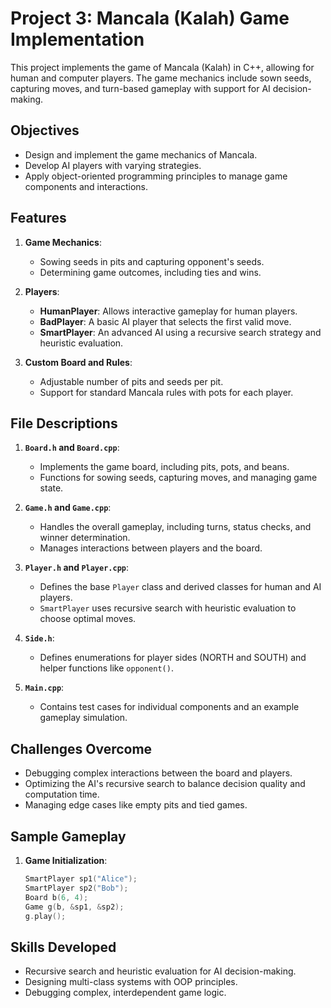 # Project 3: Mancala (Kalah) Game Implementation

This project implements the game of Mancala (Kalah) in C++, allowing for human and computer players. The game mechanics include sown seeds, capturing moves, and turn-based gameplay with support for AI decision-making.

## Objectives
- Design and implement the game mechanics of Mancala.
- Develop AI players with varying strategies.
- Apply object-oriented programming principles to manage game components and interactions.

## Features
1. **Game Mechanics**:
   - Sowing seeds in pits and capturing opponent's seeds.
   - Determining game outcomes, including ties and wins.

2. **Players**:
   - **HumanPlayer**: Allows interactive gameplay for human players.
   - **BadPlayer**: A basic AI player that selects the first valid move.
   - **SmartPlayer**: An advanced AI using a recursive search strategy and heuristic evaluation.

3. **Custom Board and Rules**:
   - Adjustable number of pits and seeds per pit.
   - Support for standard Mancala rules with pots for each player.

## File Descriptions
1. **`Board.h` and `Board.cpp`**:
   - Implements the game board, including pits, pots, and beans.
   - Functions for sowing seeds, capturing moves, and managing game state.

2. **`Game.h` and `Game.cpp`**:
   - Handles the overall gameplay, including turns, status checks, and winner determination.
   - Manages interactions between players and the board.

3. **`Player.h` and `Player.cpp`**:
   - Defines the base `Player` class and derived classes for human and AI players.
   - `SmartPlayer` uses recursive search with heuristic evaluation to choose optimal moves.

4. **`Side.h`**:
   - Defines enumerations for player sides (NORTH and SOUTH) and helper functions like `opponent()`.

5. **`Main.cpp`**:
   - Contains test cases for individual components and an example gameplay simulation.

## Challenges Overcome
- Debugging complex interactions between the board and players.
- Optimizing the AI's recursive search to balance decision quality and computation time.
- Managing edge cases like empty pits and tied games.

## Sample Gameplay
1. **Game Initialization**:
   ```cpp
   SmartPlayer sp1("Alice");
   SmartPlayer sp2("Bob");
   Board b(6, 4);
   Game g(b, &sp1, &sp2);
   g.play();
   
## Skills Developed
  - Recursive search and heuristic evaluation for AI decision-making.
  - Designing multi-class systems with OOP principles.
  - Debugging complex, interdependent game logic.
